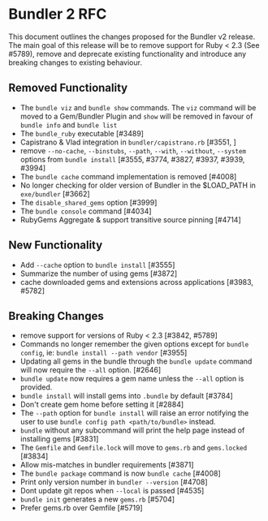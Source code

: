# Bundler 2 RFC

This document outlines the changes proposed for the Bundler v2 release. The main goal of this release will be to remove
support for Ruby < 2.3 (See #5789), remove and deprecate existing functionality and introduce any breaking changes to existing behaviour.

## Removed Functionality
* The `bundle viz` and `bundle show` commands. The `viz` command will be moved to a Gem/Bundler Plugin and `show` will be removed in favour of `bundle info` and `bundle list`
* The `bundle_ruby` executable [#3489]
* Capistrano & Vlad integration in `bundler/capistrano.rb` [#3551, ]
* remove `--no-cache`, `--binstubs`, `--path`, `--with`, `--without`, `--system` options from `bundle install` [#3555, #3774, #3827, #3937, #3939, #3994]
* The `bundle cache` command implementation is removed [#4008]
* No longer checking for older version of Bundler in the $LOAD_PATH in `exe/bundler` [#3662]
* The `disable_shared_gems` option [#3999]
* The `bundle console` command [#4034]
* RubyGems Aggregate & support transitive source pinning [#4714]

## New Functionality
* Add `--cache` option to `bundle install` [#3555]
* Summarize the number of using gems [#3872]
* cache downloaded gems and extensions across applications [#3983, #5782]

## Breaking Changes
* remove support for versions of Ruby < 2.3 [#3842, #5789]
* Commands no longer remember the given options except for `bundle config`, ie: `bundle install --path vendor` [#3955]
* Updating all gems in the bundle through the `bundle update` command will now require the `--all` option. [#2646]
* `bundle update` now requires a gem name unless the `--all` option is provided.
* `bundle install` will install gems into `.bundle` by default [#3784]
* Don't create gem home before setting it [#2884]
* The `--path` option for `bundle install` will raise an error notifying the user to use `bundle config path <path/to/bundle>` instead.
* `bundle` without any subcommand will print the help page instead of installing gems [#3831]
* The `Gemfile` and `Gemfile.lock` will move to `gems.rb` and `gems.locked` [#3834]
* Allow mis-matches in bundler requirements [#3871]
* The `bundle package` command is now `bundle cache` [#4008]
* Print only version number in `bundler --version` [#4708]
* Dont update git repos when `--local` is passed [#4535]
* `bundle init` generates a new `gems.rb` [#5704]
* Prefer gems.rb over Gemfile [#5719]
